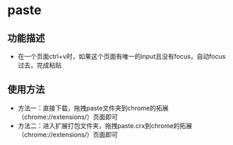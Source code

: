 # paste

## 功能描述
* 在一个页面ctrl+v时，如果这个页面有唯一的input且没有focus，自动focus过去，完成粘贴

## 使用方法
* 方法一：直接下载，拖拽paste文件夹到chrome的拓展（chrome://extensions/）页面即可
* 方法二：进入扩展打包文件夹，拖拽paste.crx到chrome的拓展（chrome://extensions/）页面即可

